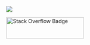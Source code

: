 

<img src="https://github-readme-stats.vercel.app/api/top-langs/?username=wwerner&langs_count=15&layout=compact&hide_title=true&exclude_repo=dotfiles,id4i-api_client-sample-java" />


<a href="https://stackexchange.com/users/65901"><img src="https://stackexchange.com/users/flair/65901.png?theme=clean" width="208" height="58" alt="Stack Overflow Badge" title="wwerner on stack overflow"></a>

